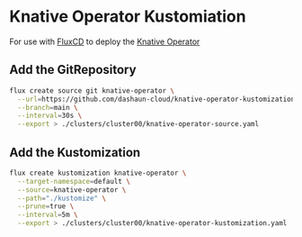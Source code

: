 # Knative Operator Kustomiation

For use with [FluxCD](https://fluxcd.io) to deploy the [Knative Operator](https://knative.dev)

## Add the GitRepository

```bash
flux create source git knative-operator \
  --url=https://github.com/dashaun-cloud/knative-operator-kustomization \
  --branch=main \
  --interval=30s \
  --export > ./clusters/cluster00/knative-operator-source.yaml
```

## Add the Kustomization

```bash
flux create kustomization knative-operator \
  --target-namespace=default \
  --source=knative-operator \
  --path="./kustomize" \
  --prune=true \
  --interval=5m \
  --export > ./clusters/cluster00/knative-operator-kustomization.yaml
```